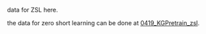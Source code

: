 data for ZSL here.

the data for zero short learning can be done at [0419_KGPretrain_zsl](https://drive.google.com/drive/folders/1LfFwfnu45ggeT6Gn45RFuy2evlJnaqG8?usp=share_link).